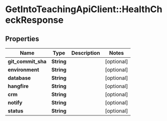 # GetIntoTeachingApiClient::HealthCheckResponse

## Properties
Name | Type | Description | Notes
------------ | ------------- | ------------- | -------------
**git_commit_sha** | **String** |  | [optional] 
**environment** | **String** |  | [optional] 
**database** | **String** |  | [optional] 
**hangfire** | **String** |  | [optional] 
**crm** | **String** |  | [optional] 
**notify** | **String** |  | [optional] 
**status** | **String** |  | [optional] 


